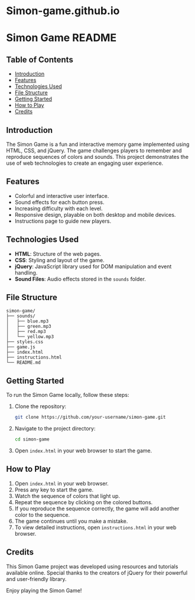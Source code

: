 # Simon-game.github.io

# Simon Game README

## Table of Contents
- [Introduction](#introduction)
- [Features](#features)
- [Technologies Used](#technologies-used)
- [File Structure](#file-structure)
- [Getting Started](#getting-started)
- [How to Play](#how-to-play)
- [Credits](#credits)

## Introduction
The Simon Game is a fun and interactive memory game implemented using HTML, CSS, and jQuery. The game challenges players to remember and reproduce sequences of colors and sounds. This project demonstrates the use of web technologies to create an engaging user experience.

## Features
- Colorful and interactive user interface.
- Sound effects for each button press.
- Increasing difficulty with each level.
- Responsive design, playable on both desktop and mobile devices.
- Instructions page to guide new players.

## Technologies Used
- **HTML**: Structure of the web pages.
- **CSS**: Styling and layout of the game.
- **jQuery**: JavaScript library used for DOM manipulation and event handling.
- **Sound Files**: Audio effects stored in the `sounds` folder.

## File Structure
```
simon-game/
├── sounds/
│   ├── blue.mp3
│   ├── green.mp3
│   ├── red.mp3
│   └── yellow.mp3
├── styles.css
├── game.js
├── index.html
├── instructions.html
└── README.md
```

## Getting Started
To run the Simon Game locally, follow these steps:

1. Clone the repository:
   ```bash
   git clone https://github.com/your-username/simon-game.git
   ```
2. Navigate to the project directory:
   ```bash
   cd simon-game
   ```
3. Open `index.html` in your web browser to start the game.

## How to Play
1. Open `index.html` in your web browser.
2. Press any key to start the game.
3. Watch the sequence of colors that light up.
4. Repeat the sequence by clicking on the colored buttons.
5. If you reproduce the sequence correctly, the game will add another color to the sequence.
6. The game continues until you make a mistake.
7. To view detailed instructions, open `instructions.html` in your web browser.

## Credits
This Simon Game project was developed using resources and tutorials available online. Special thanks to the creators of jQuery for their powerful and user-friendly library.

Enjoy playing the Simon Game!
